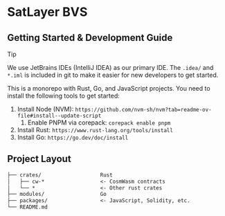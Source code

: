 # SatLayer BVS

## Getting Started & Development Guide

> [!TIP]  
> We use JetBrains IDEs (IntelliJ IDEA) as our primary IDE.
> The `.idea/` and `*.iml` is included in git to make it easier for new developers to get started.

This is a monorepo with Rust, Go, and JavaScript projects.
You need to install the following tools to get started:

1. Install Node (NVM): `https://github.com/nvm-sh/nvm?tab=readme-ov-file#install--update-script`
   1. Enable PNPM via corepack: `corepack enable pnpm`
2. Install Rust: `https://www.rust-lang.org/tools/install`
3. Install Go: `https://go.dev/doc/install`

## Project Layout

```txt
├── crates/                   Rust
│   ├── cw-*                  <- CosmWasm contracts
│   └── *                     <- Other rust crates
├── modules/                  Go
├── packages/                 <- JavaScript, Solidity, etc.
└── README.md
```
